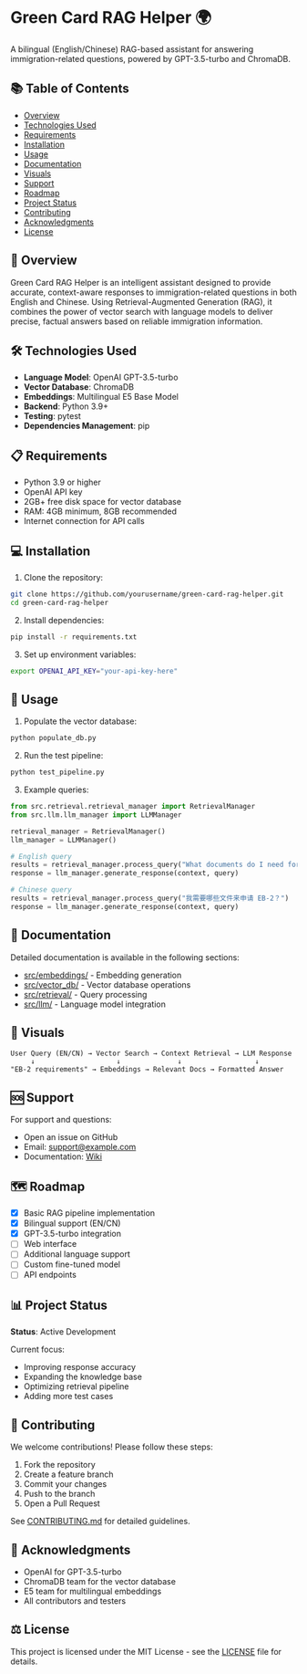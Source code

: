 # Green Card RAG Helper 🌍

A bilingual (English/Chinese) RAG-based assistant for answering immigration-related questions, powered by GPT-3.5-turbo and ChromaDB.

## 📚 Table of Contents
- [Overview](#overview)
- [Technologies Used](#technologies-used)
- [Requirements](#requirements)
- [Installation](#installation)
- [Usage](#usage)
- [Documentation](#documentation)
- [Visuals](#visuals)
- [Support](#support)
- [Roadmap](#roadmap)
- [Project Status](#project-status)
- [Contributing](#contributing)
- [Acknowledgments](#acknowledgments)
- [License](#license)

## 🎯 Overview
Green Card RAG Helper is an intelligent assistant designed to provide accurate, context-aware responses to immigration-related questions in both English and Chinese. Using Retrieval-Augmented Generation (RAG), it combines the power of vector search with language models to deliver precise, factual answers based on reliable immigration information.

## 🛠️ Technologies Used
- **Language Model**: OpenAI GPT-3.5-turbo
- **Vector Database**: ChromaDB
- **Embeddings**: Multilingual E5 Base Model
- **Backend**: Python 3.9+
- **Testing**: pytest
- **Dependencies Management**: pip

## 📋 Requirements
- Python 3.9 or higher
- OpenAI API key
- 2GB+ free disk space for vector database
- RAM: 4GB minimum, 8GB recommended
- Internet connection for API calls

## 💻 Installation
1. Clone the repository:
```bash
git clone https://github.com/yourusername/green-card-rag-helper.git
cd green-card-rag-helper
```

2. Install dependencies:
```bash
pip install -r requirements.txt
```

3. Set up environment variables:
```bash
export OPENAI_API_KEY="your-api-key-here"
```

## 🚀 Usage
1. Populate the vector database:
```bash
python populate_db.py
```

2. Run the test pipeline:
```bash
python test_pipeline.py
```

3. Example queries:
```python
from src.retrieval.retrieval_manager import RetrievalManager
from src.llm.llm_manager import LLMManager

retrieval_manager = RetrievalManager()
llm_manager = LLMManager()

# English query
results = retrieval_manager.process_query("What documents do I need for EB-2?")
response = llm_manager.generate_response(context, query)

# Chinese query
results = retrieval_manager.process_query("我需要哪些文件来申请 EB-2？")
response = llm_manager.generate_response(context, query)
```

## 📖 Documentation
Detailed documentation is available in the following sections:
- [src/embeddings/](src/embeddings/) - Embedding generation
- [src/vector_db/](src/vector_db/) - Vector database operations
- [src/retrieval/](src/retrieval/) - Query processing
- [src/llm/](src/llm/) - Language model integration

## 📸 Visuals
```
User Query (EN/CN) → Vector Search → Context Retrieval → LLM Response
     ↓                    ↓              ↓                  ↓
"EB-2 requirements" → Embeddings → Relevant Docs → Formatted Answer
```

## 🆘 Support
For support and questions:
- Open an issue on GitHub
- Email: support@example.com
- Documentation: [Wiki](https://github.com/yourusername/green-card-rag-helper/wiki)

## 🗺️ Roadmap
- [x] Basic RAG pipeline implementation
- [x] Bilingual support (EN/CN)
- [x] GPT-3.5-turbo integration
- [ ] Web interface
- [ ] Additional language support
- [ ] Custom fine-tuned model
- [ ] API endpoints

## 📊 Project Status
**Status**: Active Development

Current focus:
- Improving response accuracy
- Expanding the knowledge base
- Optimizing retrieval pipeline
- Adding more test cases

## 🤝 Contributing
We welcome contributions! Please follow these steps:
1. Fork the repository
2. Create a feature branch
3. Commit your changes
4. Push to the branch
5. Open a Pull Request

See [CONTRIBUTING.md](CONTRIBUTING.md) for detailed guidelines.

## 👏 Acknowledgments
- OpenAI for GPT-3.5-turbo
- ChromaDB team for the vector database
- E5 team for multilingual embeddings
- All contributors and testers

## ⚖️ License
This project is licensed under the MIT License - see the [LICENSE](LICENSE) file for details. 